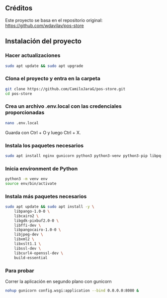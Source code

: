 ## Créditos
Este proyecto se basa en el repositorio original:  
https://github.com/wdavilav/pos-store

## Instalación del proyecto  
### Hacer actualizaciones
```bash
sudo apt update && sudo apt upgrade
```  
### Clona el proyecto y entra en la carpeta
```bash
git clone https://github.com/CamiloJaraG/pos-store.git
cd pos-store
```  
### Crea un archivo .env.local con las credenciales proporcionadas
```bash
nano .env.local
```
Guarda con Ctrl + O y luego Ctrl + X.  
### Instala los paquetes necesarios
```bash
sudo apt install nginx gunicorn python3 python3-venv python3-pip libpq-dev certbot python3-certbot-nginx

```  
### Inicia environment de Python
```bash
python3 -m venv env
source env/bin/activate
```  
### Instala más paquetes necesarios
```bash
sudo apt update && sudo apt install -y \
    libpango-1.0-0 \
    libcairo2 \
    libgdk-pixbuf2.0-0 \
    libffi-dev \
    libpangocairo-1.0-0 \
    libjpeg-dev \
    libxml2 \
    libxslt1.1 \
    libssl-dev \
    libcurl4-openssl-dev \
    build-essential

```
### Para probar
Correr la aplicación en segundo plano con gunicorn
```bash
nohup gunicorn config.wsgi:application --bind 0.0.0.0:8080 &
```
